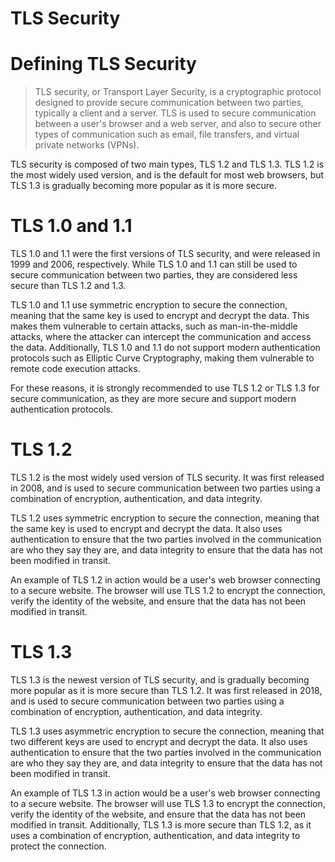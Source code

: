 # TLS Security

[](https://rkive.gitbook.io/~gitbook/image?url=https%3A%2F%2F3577347090-files.gitbook.io%2F%7E%2Ffiles%2Fv0%2Fb%2Fgitbook-x-prod.appspot.com%2Fo%2Fspaces%252FWrIcinZ87qSasUAtuqcU%252Fuploads%252FqXCERSHmUfEy9wx1BzVs%252Fimage.png%3Falt%3Dmedia%26token%3D62b25872-fbd5-4825-9df0-3f8a4611ceb3&width=768&dpr=4&quality=100&sign=a97bde4e&sv=2)

# **Defining TLS Security**

> TLS security, or Transport Layer Security, is a cryptographic protocol designed to provide secure communication between two parties, typically a client and a server. TLS is used to secure communication between a user's browser and a web server, and also to secure other types of communication such as email, file transfers, and virtual private networks (VPNs).
> 

TLS security is composed of two main types, TLS 1.2 and TLS 1.3. TLS 1.2 is the most widely used version, and is the default for most web browsers, but TLS 1.3 is gradually becoming more popular as it is more secure.

# **TLS 1.0 and 1.1**

TLS 1.0 and 1.1 were the first versions of TLS security, and were released in 1999 and 2006, respectively. While TLS 1.0 and 1.1 can still be used to secure communication between two parties, they are considered less secure than TLS 1.2 and 1.3.

TLS 1.0 and 1.1 use symmetric encryption to secure the connection, meaning that the same key is used to encrypt and decrypt the data. This makes them vulnerable to certain attacks, such as man-in-the-middle attacks, where the attacker can intercept the communication and access the data. Additionally, TLS 1.0 and 1.1 do not support modern authentication protocols such as Elliptic Curve Cryptography, making them vulnerable to remote code execution attacks.

For these reasons, it is strongly recommended to use TLS 1.2 or TLS 1.3 for secure communication, as they are more secure and support modern authentication protocols.

# **TLS 1.2**

TLS 1.2 is the most widely used version of TLS security. It was first released in 2008, and is used to secure communication between two parties using a combination of encryption, authentication, and data integrity.

TLS 1.2 uses symmetric encryption to secure the connection, meaning that the same key is used to encrypt and decrypt the data. It also uses authentication to ensure that the two parties involved in the communication are who they say they are, and data integrity to ensure that the data has not been modified in transit.

An example of TLS 1.2 in action would be a user's web browser connecting to a secure website. The browser will use TLS 1.2 to encrypt the connection, verify the identity of the website, and ensure that the data has not been modified in transit.

# **TLS 1.3**

TLS 1.3 is the newest version of TLS security, and is gradually becoming more popular as it is more secure than TLS 1.2. It was first released in 2018, and is used to secure communication between two parties using a combination of encryption, authentication, and data integrity.

TLS 1.3 uses asymmetric encryption to secure the connection, meaning that two different keys are used to encrypt and decrypt the data. It also uses authentication to ensure that the two parties involved in the communication are who they say they are, and data integrity to ensure that the data has not been modified in transit.

An example of TLS 1.3 in action would be a user's web browser connecting to a secure website. The browser will use TLS 1.3 to encrypt the connection, verify the identity of the website, and ensure that the data has not been modified in transit. Additionally, TLS 1.3 is more secure than TLS 1.2, as it uses a combination of encryption, authentication, and data integrity to protect the connection.
